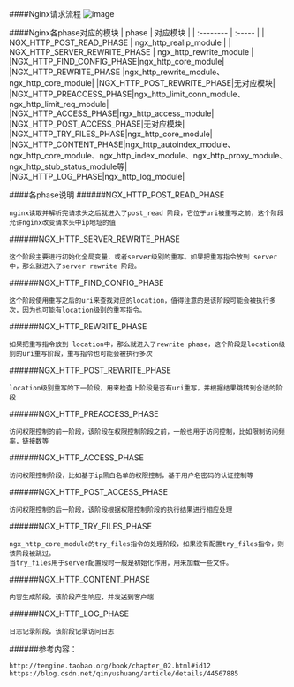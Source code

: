 ####Nginx请求流程
![image](https://coding.net/u/aminglinux/p/nginx/git/raw/master/4z/nginx_phase.png)

####Nginx各phase对应的模块
| phase      | 对应模块    |
| :--------   | :-----   | 
| NGX_HTTP_POST_READ_PHASE       | ngx_http_realip_module      |
| NGX_HTTP_SERVER_REWRITE_PHASE        | ngx_http_rewrite_module     |
|NGX_HTTP_FIND_CONFIG_PHASE|ngx_http_core_module|
|NGX_HTTP_REWRITE_PHASE |ngx_http_rewrite_module、ngx_http_core_module|
|NGX_HTTP_POST_REWRITE_PHASE|无对应模块|
|NGX_HTTP_PREACCESS_PHASE|ngx_http_limit_conn_module、ngx_http_limit_req_module|
|NGX_HTTP_ACCESS_PHASE|ngx_http_access_module|
|NGX_HTTP_POST_ACCESS_PHASE|无对应模块|
|NGX_HTTP_TRY_FILES_PHASE|ngx_http_core_module|
|NGX_HTTP_CONTENT_PHASE|ngx_http_autoindex_module、ngx_http_core_module、ngx_http_index_module、ngx_http_proxy_module、ngx_http_stub_status_module等|
|NGX_HTTP_LOG_PHASE|ngx_http_log_module|

####各phase说明
######NGX_HTTP_POST_READ_PHASE
```
nginx读取并解析完请求头之后就进入了post_read 阶段，它位于uri被重写之前，这个阶段允许nginx改变请求头中ip地址的值
```
######NGX_HTTP_SERVER_REWRITE_PHASE
```
这个阶段主要进行初始化全局变量，或者server级别的重写。如果把重写指令放到 server 中，那么就进入了server rewrite 阶段。
```

######NGX_HTTP_FIND_CONFIG_PHASE
```
这个阶段使用重写之后的uri来查找对应的location，值得注意的是该阶段可能会被执行多次，因为也可能有location级别的重写指令。
```
######NGX_HTTP_REWRITE_PHASE
```
如果把重写指令放到 location中，那么就进入了rewrite phase，这个阶段是location级别的uri重写阶段，重写指令也可能会被执行多次
```
######NGX_HTTP_POST_REWRITE_PHASE
```
location级别重写的下一阶段，用来检查上阶段是否有uri重写，并根据结果跳转到合适的阶段
```
######NGX_HTTP_PREACCESS_PHASE
```
访问权限控制的前一阶段，该阶段在权限控制阶段之前，一般也用于访问控制，比如限制访问频率，链接数等
```
######NGX_HTTP_ACCESS_PHASE
```
访问权限控制阶段，比如基于ip黑白名单的权限控制，基于用户名密码的认证控制等
```
######NGX_HTTP_POST_ACCESS_PHASE
```
访问权限控制的后一阶段，该阶段根据权限控制阶段的执行结果进行相应处理
```
######NGX_HTTP_TRY_FILES_PHASE
```
ngx_http_core_module的try_files指令的处理阶段，如果没有配置try_files指令，则该阶段被跳过。
当try_files用于server配置段时一般是初始化作用，用来加载一些文件。
```
######NGX_HTTP_CONTENT_PHASE
```
内容生成阶段，该阶段产生响应，并发送到客户端
```
######NGX_HTTP_LOG_PHASE
```
日志记录阶段，该阶段记录访问日志
```

######参考内容：
```
http://tengine.taobao.org/book/chapter_02.html#id12
https://blog.csdn.net/qinyushuang/article/details/44567885 
```